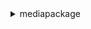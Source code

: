 <details>

<summary>
mediapackage
</summary>

- <details><summary>configure-logs</summary>

  * --egress-access-logs
  * --id
  * --ingress-access-logs
  * --cli-input-json
  * --cli-input-yaml
  * --generate-cli-skeleton


- <details><summary>create-channel</summary>

  * --description
  * --id
  * --tags
  * --cli-input-json
  * --cli-input-yaml
  * --generate-cli-skeleton


- <details><summary>create-harvest-job</summary>

  * --end-time
  * --id
  * --origin-endpoint-id
  * --s3-destination
  * --start-time
  * --cli-input-json
  * --cli-input-yaml
  * --generate-cli-skeleton


- <details><summary>create-origin-endpoint</summary>

  * --authorization
  * --channel-id
  * --cmaf-package
  * --dash-package
  * --description
  * --hls-package
  * --id
  * --manifest-name
  * --mss-package
  * --origination
  * --startover-window-seconds
  * --tags
  * --time-delay-seconds
  * --whitelist
  * --cli-input-json
  * --cli-input-yaml
  * --generate-cli-skeleton


- <details><summary>delete-channel</summary>

  * --id
  * --cli-input-json
  * --cli-input-yaml
  * --generate-cli-skeleton


- <details><summary>delete-origin-endpoint</summary>

  * --id
  * --cli-input-json
  * --cli-input-yaml
  * --generate-cli-skeleton


- <details><summary>describe-channel</summary>

  * --id
  * --cli-input-json
  * --cli-input-yaml
  * --generate-cli-skeleton


- <details><summary>describe-harvest-job</summary>

  * --id
  * --cli-input-json
  * --cli-input-yaml
  * --generate-cli-skeleton


- <details><summary>describe-origin-endpoint</summary>

  * --id
  * --cli-input-json
  * --cli-input-yaml
  * --generate-cli-skeleton


- <details><summary>help</summary>

  * 


- <details><summary>list-channels</summary>

  * --cli-input-json
  * --cli-input-yaml
  * --starting-token
  * --page-size
  * --max-items
  * --generate-cli-skeleton


- <details><summary>list-harvest-jobs</summary>

  * --include-channel-id
  * --include-status
  * --cli-input-json
  * --cli-input-yaml
  * --starting-token
  * --page-size
  * --max-items
  * --generate-cli-skeleton


- <details><summary>list-origin-endpoints</summary>

  * --channel-id
  * --cli-input-json
  * --cli-input-yaml
  * --starting-token
  * --page-size
  * --max-items
  * --generate-cli-skeleton


- <details><summary>list-tags-for-resource</summary>

  * --resource-arn
  * --cli-input-json
  * --cli-input-yaml
  * --generate-cli-skeleton


- <details><summary>rotate-ingest-endpoint-credentials</summary>

  * --id
  * --ingest-endpoint-id
  * --cli-input-json
  * --cli-input-yaml
  * --generate-cli-skeleton


- <details><summary>tag-resource</summary>

  * --resource-arn
  * --tags
  * --cli-input-json
  * --cli-input-yaml
  * --generate-cli-skeleton


- <details><summary>untag-resource</summary>

  * --resource-arn
  * --tag-keys
  * --cli-input-json
  * --cli-input-yaml
  * --generate-cli-skeleton


- <details><summary>update-channel</summary>

  * --description
  * --id
  * --cli-input-json
  * --cli-input-yaml
  * --generate-cli-skeleton


- <details><summary>update-origin-endpoint</summary>

  * --authorization
  * --cmaf-package
  * --dash-package
  * --description
  * --hls-package
  * --id
  * --manifest-name
  * --mss-package
  * --origination
  * --startover-window-seconds
  * --time-delay-seconds
  * --whitelist
  * --cli-input-json
  * --cli-input-yaml
  * --generate-cli-skeleton


</details>

